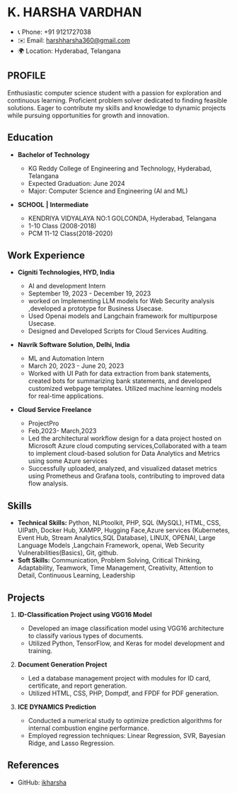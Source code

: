 
# K. HARSHA VARDHAN
- 📞 Phone: +91 9121727038
- ✉️ Email: harshharsha360@gmail.com
- 🌍 Location: Hyderabad, Telangana

## PROFILE
Enthusiastic computer science student with a passion for exploration and continuous learning. Proficient problem solver dedicated to finding feasible solutions. Eager to contribute my skills and knowledge to dynamic projects while pursuing opportunities for growth and innovation.

## Education
- **Bachelor of Technology**                                                            
  - KG Reddy College of Engineering and Technology, Hyderabad, Telangana
  - Expected Graduation: June 2024
  - Major: Computer Science and Engineering (AI and ML)
  
- **SCHOOL**     **|** **Intermediate**                                                       
  - KENDRIYA VIDYALAYA NO:1 GOLCONDA, Hyderabad, Telangana
  - 1-10 Class (2008-2018)
  - PCM 11-12 Class(2018-2020)

## Work Experience
- **Cigniti Technologies, HYD, India**
  - AI and development Intern
  - September 19, 2023 - December 19, 2023
  - worked on Implementing LLM models for Web Security analysis ,developed a prototype for Business Usecase.
  - Used Openai models and Langchain framework for multipurpose Usecase.
  - Designed and Developed Scripts for Cloud Services Auditing.

- **Navrik Software Solution, Delhi, India**
  - ML and Automation Intern
  - March 20, 2023 - June 20, 2023
  - Worked with UI Path for data extraction from bank statements, created bots for summarizing bank statements, and developed customized webpage templates. Utilized machine learning models for real-time applications.

- **Cloud Service Freelance**
  - ProjectPro
  - Feb,2023- March,2023
  -  Led the architectural workflow design for a data project hosted on Microsoft Azure cloud computing services,Collaborated with a team to implement cloud-based solution for Data Analytics and Metrics using some Azure services
  -   Successfully uploaded, analyzed, and visualized dataset metrics using Prometheus and Grafana tools, contributing to improved data flow analysis.


## Skills
- **Technical Skills:** Python, NLPtoolkit, PHP, SQL (MySQL), HTML, CSS, UIPath, Docker Hub, XAMPP, Hugging Face,Azure services (Kubernetes, Event Hub,
Stream Analytics,SQL Database), LINUX, OPENAI, Large Language Models ,Langchain Framework, openai, Web Security Vulnerabilities(Basics), Git, github.
- **Soft Skills:** Communication, Problem Solving, Critical Thinking, Adaptability, Teamwork, Time Management, Creativity, Attention to Detail, Continuous Learning, Leadership

## Projects
1. **ID-Classification Project using VGG16 Model**
   - Developed an image classification model using VGG16 architecture to classify various types of documents.
   - Utilized Python, TensorFlow, and Keras for model development and training.

2. **Document Generation Project**
   - Led a database management project with modules for ID card, certificate, and report generation.
   - Utilized HTML, CSS, PHP, Dompdf, and FPDF for PDF generation.

3. **ICE DYNAMICS Prediction**
   - Conducted a numerical study to optimize prediction algorithms for internal combustion engine performance.
   - Employed regression techniques: Linear Regression, SVR, Bayesian Ridge, and Lasso Regression.
  

## References
- GitHub: [ikharsha](https://github.com/ikharsha)

